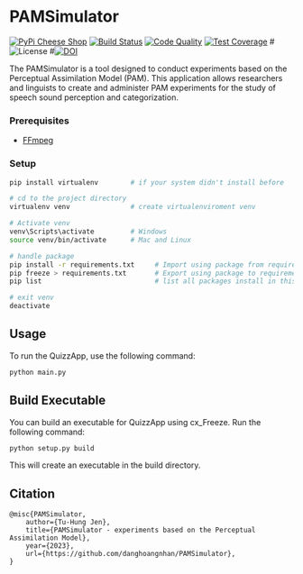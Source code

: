 # PAMSimulator 

[![PyPi Cheese Shop](https://img.shields.io/pypi/v/pygmm.svg)](https://img.shields.io/pypi/v/pygmm.svg)
[![Build Status](https://github.com/arkottke/pygmm/actions/workflows/python-app.yml/badge.svg)](https://github.com/arkottke/pygmm/actions/workflows/python-app.yml)
[![Code Quality](https://api.codacy.com/project/badge/Grade/abc9878c890143c8b590e6f3602056b7)](https://app.codacy.com/gh/arkottke/pygmm/dashboard)
[![Test Coverage](https://api.codacy.com/project/badge/Coverage/abc9878c890143c8b590e6f3602056b7)](https://app.codacy.com/gh/arkottke/pygmm/dashboard)
#![License](https://img.shields.io/badge/license-MIT-blue.svg)
#[![DOI](https://zenodo.org/badge/53176693.svg)](https://zenodo.org/badge/latestdoi/53176693)


The PAMSimulator is a  tool designed to conduct experiments based on the Perceptual Assimilation Model (PAM). This application allows researchers and linguists to create and administer PAM experiments for the study of speech sound perception and categorization.


### Prerequisites

- [FFmpeg](https://www.geeksforgeeks.org/how-to-install-ffmpeg-on-windows/)


### Setup
   ```bash
   pip install virtualenv        # if your system didn't install before

   # cd to the project directory
   virtualenv venv               # create virtualenviroment venv

   # Activate venv
   venv\Scripts\activate         # Windows
   source venv/bin/activate      # Mac and Linux

   # handle package
   pip install -r requirements.txt     # Import using package from requirements.txt
   pip freeze > requirements.txt       # Export using package to requirements.txt 
   pip list                            # list all packages install in this virtualenv

   # exit venv
   deactivate
   ```

## Usage

To run the QuizzApp, use the following command:

```bash
python main.py
```

## Build Executable

You can build an executable for QuizzApp using cx_Freeze. Run the following command:

```bash
python setup.py build
```

This will create an executable in the build directory.

## Citation

```
@misc{PAMSimulator,
    author={Tu-Hung Jen},
    title={PAMSimulator - experiments based on the Perceptual Assimilation Model},
    year={2023},
    url={https://github.com/danghoangnhan/PAMSimulator},
}
```

